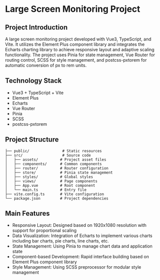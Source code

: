 # Large Screen Monitoring Project

## Project Introduction
A large screen monitoring project developed with Vue3, TypeScript, and Vite. It utilizes the Element Plus component library and integrates the Echarts charting library to achieve responsive layout and adaptive scaling functionality. The project uses Pinia for state management, Vue Router for routing control, SCSS for style management, and postcss-pxtorem for automatic conversion of px to rem units.

## Technology Stack
- Vue3 + TypeScript + Vite
- Element Plus
- Echarts
- Vue Router
- Pinia
- SCSS
- postcss-pxtorem

## Project Structure
```plaintext
├── public/               # Static resources
├── src/                  # Source code
│   ├── assets/          # Project asset files
│   ├── components/      # Common components
│   ├── router/          # Router configuration
│   ├── store/           # Pinia state management
│   ├── styles/          # Global styles
│   ├── views/           # Page components
│   ├── App.vue          # Root component
│   └── main.ts          # Entry file
├── vite.config.ts       # Vite configuration
└── package.json         # Project dependencies
```

## Main Features
- Responsive Layout: Designed based on 1920x1080 resolution with support for proportional scaling
- Data Visualization: Integration of Echarts to implement various charts including bar charts, pie charts, line charts, etc.
- State Management: Using Pinia to manage chart data and application state
- Component-based Development: Rapid interface building based on Element Plus component library
- Style Management: Using SCSS preprocessor for modular style management